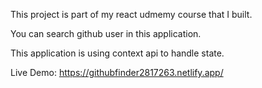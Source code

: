 This project is part of my react udmemy course that I built.

You can search github user in this application.

This application is using context api to handle state.

Live Demo: https://githubfinder2817263.netlify.app/
